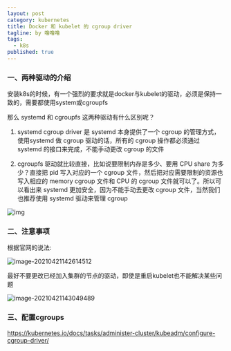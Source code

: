 ```yaml
---
layout: post
category: kubernetes
title: Docker 和 kubelet 的 cgroup driver
tagline: by 噜噜噜
tags: 
  - k8s
published: true
---
```




<!--more-->

### 一、两种驱动的介绍

安装k8s的时候，有一个强烈的要求就是docker与kubelet的驱动，必须是保持一致的，需要都使用system或cgroupfs

那么 systemd 和 cgroupfs 这两种驱动有什么区别呢？

1. systemd cgroup driver 是 systemd 本身提供了一个 cgroup 的管理方式，使用systemd 做 cgroup 驱动的话，所有的 cgroup 操作都必须通过 systemd 的接口来完成，不能手动更改 cgroup 的文件

2. cgroupfs 驱动就比较直接，比如说要限制内存是多少、要用 CPU share 为多少？直接把 pid 写入对应的一个 cgroup 文件，然后把对应需要限制的资源也写入相应的 memory cgroup 文件和 CPU 的 cgroup 文件就可以了。所以可以看出来 systemd 更加安全，因为不能手动去更改 cgroup 文件，当然我们也推荐使用 systemd 驱动来管理 cgroup

![img](https://img2020.cnblogs.com/blog/1551569/202009/1551569-20200928160302987-625906156.png)



### 二、注意事项

根据官网的说法:

![image-20210421142614512](C:\Users\Lenovo\AppData\Roaming\Typora\typora-user-images\image-20210421142614512.png)

最好不要更改已经加入集群的节点的驱动，即使是重启kubelet也不能解决某些问题



![image-20210421143049489](C:\Users\Lenovo\AppData\Roaming\Typora\typora-user-images\image-20210421143049489.png)

### 三、配置cgroups

https://kubernetes.io/docs/tasks/administer-cluster/kubeadm/configure-cgroup-driver/